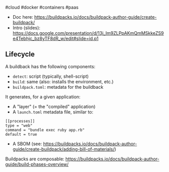 #cloud #docker #containers #paas

- Doc here: https://buildpacks.io/docs/buildpack-author-guide/create-buildpack/
- Intro (slides): https://docs.google.com/presentation/d/13j_Im9ZLPpAKmQmMSkkeZS9e4Tebhjc_bz8yTF8dR_w/edit#slide=id.p1

## Lifecycle

A buildback has the following components:

- `detect`: script (typically, shell-script)
- `build`: same (also: installs the environment, etc.)
- `buildpack.toml`: metadata for the buildback

It generates, for a given application:

- A "layer" (= the "compiled" application)
- A `launch.toml` metadata file, similar to:

```
[[processes]]
type = "web"
command = "bundle exec ruby app.rb"
default = true
```

- A SBOM (see: https://buildpacks.io/docs/buildpack-author-guide/create-buildpack/adding-bill-of-materials/)

Buildpacks are composable: https://buildpacks.io/docs/buildpack-author-guide/build-phases-overview/
